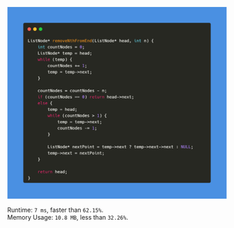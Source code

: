 ![](https://github.com/archishmanghos/code-images/blob/master/Leetcode/19.png)

Runtime: `7 ms`, faster than `62.15%`.<br>
Memory Usage: `10.8 MB`, less than `32.26%`.